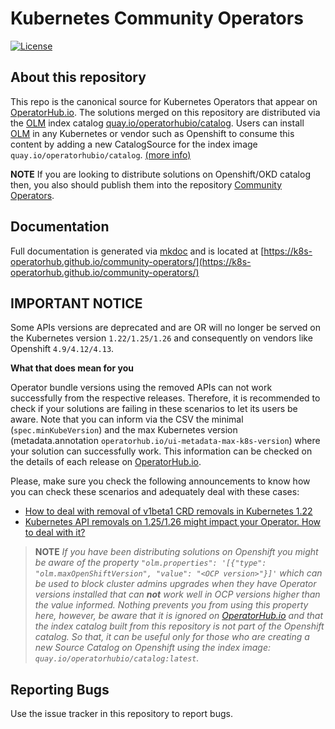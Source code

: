 # Kubernetes Community Operators
[![License](http://img.shields.io/:license-apache-blue.svg)](http://www.apache.org/licenses/LICENSE-2.0.html)

## About this repository

This repo is the canonical source for Kubernetes Operators that appear on [OperatorHub.io](https://operatorhub.io).
The solutions merged on this repository are distributed via the [OLM][olm] index catalog [quay.io/operatorhubio/catalog][quay.io].
Users can install [OLM][olm] in any Kubernetes or vendor such as Openshift to consume this content by adding a new CatalogSource for the index image `quay.io/operatorhubio/catalog`. [(more info)][catalog]

**NOTE** If you are looking to distribute solutions on Openshift/OKD catalog then, you also should publish them 
into the repository [Community Operators](https://github.com/redhat-openshift-ecosystem/community-operators-prod).

## Documentation

Full documentation is generated via [mkdoc](https://www.mkdocs.org/) and is located at [https://k8s-operatorhub.github.io/community-operators/](https://k8s-operatorhub.github.io/community-operators/)

## IMPORTANT NOTICE

Some APIs versions are deprecated and are OR will no longer be served on the Kubernetes version 
`1.22/1.25/1.26` and consequently on vendors like Openshift `4.9/4.12/4.13`.

**What that does mean for you**

Operator bundle versions using the removed APIs can not work successfully from the respective releases. 
Therefore, it is recommended to check if your solutions are failing in these scenarios to let its users be aware. 
Note that you can inform via the CSV the minimal (`spec.minKubeVersion`) and the max Kubernetes 
version (metadata.annotation `operatorhub.io/ui-metadata-max-k8s-version`) where your solution can 
successfully work. This information can be checked on the details of each release on [OperatorHub.io](https://operatorhub.io).

Please, make sure you check the following announcements to know how you can check these scenarios and adequately deal with these cases:

- [How to deal with removal of v1beta1 CRD removals in Kubernetes 1.22](https://github.com/k8s-operatorhub/community-operators/discussions/468)
- [Kubernetes API removals on 1.25/1.26 might impact your Operator. How to deal with it?](https://github.com/k8s-operatorhub/community-operators/discussions/1194)

> **NOTE** _If you have been distributing solutions on Openshift you might be aware of the 
property `"olm.properties": '[{"type": "olm.maxOpenShiftVersion", "value": "<OCP version>"}]'` 
which can be used to block cluster admins upgrades when they have Operator versions installed that can **not** 
work well in OCP versions higher than the value informed. Nothing prevents you from using this property here, 
however, be aware that it is ignored on [OperatorHub.io](https://operatorhub.io) and that the index catalog built from 
this repository is not part of the Openshift catalog. So that, it can be useful only for those 
who are creating a new Source Catalog on Openshift using the index image: `quay.io/operatorhubio/catalog:latest`._ 

## Reporting Bugs

Use the issue tracker in this repository to report bugs.

[k8s-deprecated-guide]: https://kubernetes.io/docs/reference/using-api/deprecation-guide/#v1-22
[olm]: https://github.com/operator-framework/operator-lifecycle-manager
[quay.io]: https://quay.io/repository/operatorhubio/catalog?tag=latest&tab=tags
[catalog]: https://k8s-operatorhub.github.io/community-operators/testing-operators/#1-create-the-catalogsource